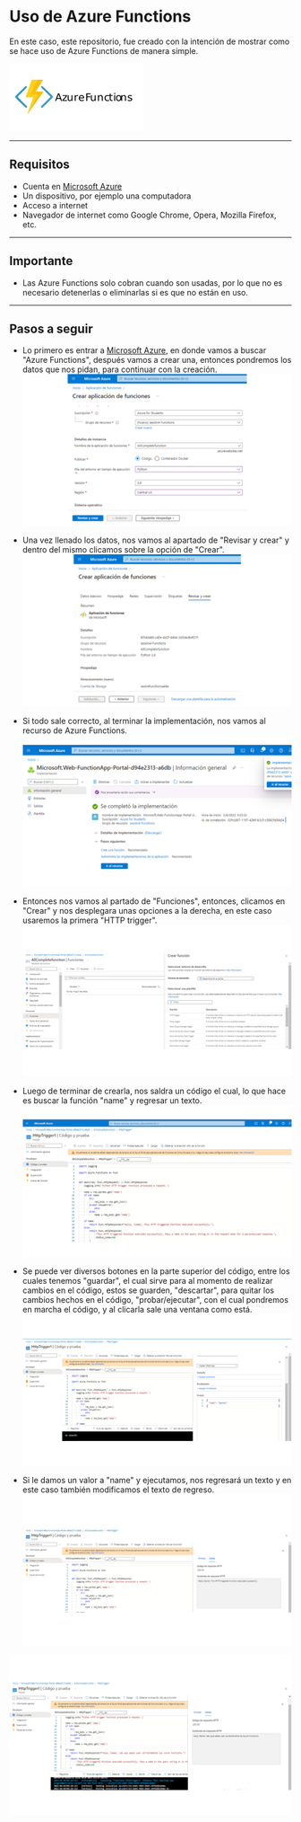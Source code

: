 # Uso de Azure Functions

En este caso, este repositorio, fue creado con la intención de mostrar como se hace uso de Azure Functions de manera simple.

![Microsoft-Azure-Functions-Logo](https://github.com/DagonNR/Azure-Functions/blob/main/images/Microsoft-Azure-Functions-Logo.png)

---

## Requisitos
- Cuenta en [Microsoft Azure](https://portal.azure.com)
- Un dispositivo, por ejemplo una computadora
- Acceso a internet
- Navegador de internet como Google Chrome, Opera, Mozilla Firefox, etc.

---

## Importante
- Las Azure Functions solo cobran cuando son usadas, por lo que no es necesario detenerlas o eliminarlas si es que no están en uso.

---

## Pasos a seguir
- Lo primero es entrar a [Microsoft Azure](https://portal.azure.com), en donde vamos a buscar "Azure Functions", después vamos a crear una, entonces pondremos los datos que nos pidan, para continuar con la creación.
![P1](https://github.com/DagonNR/Azure-Functions/blob/main/images/P1.png)

- Una vez llenado los datos, nos vamos al apartado de "Revisar y crear" y dentro del mismo clicamos sobre la opción de "Crear".
![P2](https://github.com/DagonNR/Azure-Functions/blob/main/images/P2.png)

- Si todo sale correcto, al terminar la implementación, nos vamos al recurso de Azure Functions.
![P3](https://github.com/DagonNR/Azure-Functions/blob/main/images/P3.png)

- Entonces nos vamos al partado de "Funciones", entonces, clicamos en "Crear" y nos desplegara unas opciones a la derecha, en este caso usaremos la primera "HTTP trigger".
![P4](https://github.com/DagonNR/Azure-Functions/blob/main/images/P4.png)

- Luego de terminar de crearla, nos saldra un código el cual, lo que hace es buscar la función "name" y regresar un texto.
![P5](https://github.com/DagonNR/Azure-Functions/blob/main/images/P5.png)

- Se puede ver diversos botones en la parte superior del código, entre los cuales tenemos "guardar", el cual sirve para al momento de realizar cambios en el código, estos se guarden, "descartar", para quitar los cambios hechos en el código, "probar/ejecutar", con el cual pondremos en marcha el código, y al clicarla sale una ventana como está.
![P6](https://github.com/DagonNR/Azure-Functions/blob/main/images/P6.png)

- Si le damos un valor a "name" y ejecutamos, nos regresará un texto y en este caso también modificamos el texto de regreso.
![P7](https://github.com/DagonNR/Azure-Functions/blob/main/images/P7.png)

![P8](https://github.com/DagonNR/Azure-Functions/blob/main/images/P8.png)
